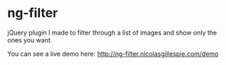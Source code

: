 # ng-filter

jQuery plugin I made to filter through a list of images and show only the ones you want.

You can see a live demo here: http://ng-filter.nicolasgillespie.com/demo

